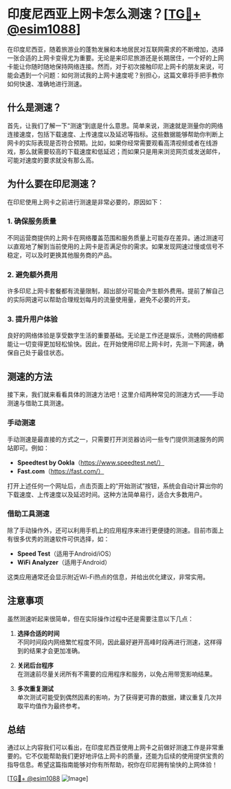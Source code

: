 # 印度尼西亚上网卡怎么测速？[[TG💪+ @esim1088](https://t.me/s/esim1088)]

在印度尼西亚，随着旅游业的蓬勃发展和本地居民对互联网需求的不断增加，选择一张合适的上网卡变得尤为重要。无论是来印尼旅游还是长期居住，一个好的上网卡能让你随时随地保持网络连接。然而，对于初次接触印尼上网卡的朋友来说，可能会遇到一个问题：如何测试我的上网卡速度呢？别担心，这篇文章将手把手教你如何快速、准确地进行测速。

## 什么是测速？

首先，让我们了解一下“测速”到底是什么意思。简单来说，测速就是测量你的网络连接速度，包括下载速度、上传速度以及延迟等指标。这些数据能够帮助你判断上网卡的实际表现是否符合预期。比如，如果你经常需要观看高清视频或者在线游戏，那么就需要较高的下载速度和低延迟；而如果只是用来浏览网页或发送邮件，可能对速度的要求就没有那么高。

## 为什么要在印尼测速？

在印尼使用上网卡之前进行测速是非常必要的，原因如下：

### 1. 确保服务质量

不同运营商提供的上网卡在网络覆盖范围和服务质量上可能存在差异。通过测速可以直观地了解到当前使用的上网卡是否满足你的需求。如果发现网速过慢或信号不稳定，可以及时更换其他服务商的产品。

### 2. 避免额外费用

许多印尼上网卡套餐都有流量限制，超出部分可能会产生额外费用。提前了解自己的实际网速可以帮助合理规划每月的流量使用量，避免不必要的开支。

### 3. 提升用户体验

良好的网络体验是享受数字生活的重要基础。无论是工作还是娱乐，流畅的网络都能让一切变得更加轻松愉快。因此，在开始使用印尼上网卡时，先测一下网速，确保自己处于最佳状态。

## 测速的方法

接下来，我们就来看看具体的测速方法吧！这里介绍两种常见的测速方式——手动测速与借助工具测速。

### 手动测速

手动测速是最直接的方式之一，只需要打开浏览器访问一些专门提供测速服务的网站即可。例如：

- **Speedtest by Ookla**（https://www.speedtest.net/）
- **Fast.com**（https://fast.com/）

打开上述任何一个网址后，点击页面上的“开始测试”按钮，系统会自动计算出你的下载速度、上传速度以及延迟时间。这种方法简单易行，适合大多数用户。

### 借助工具测速

除了手动操作外，还可以利用手机上的应用程序来进行更便捷的测速。目前市面上有很多优秀的测速软件可供选择，如：

- **Speed Test**（适用于Android/iOS）
- **WiFi Analyzer**（适用于Android）

这类应用通常还会显示附近Wi-Fi热点的信息，并给出优化建议，非常实用。

## 注意事项

虽然测速听起来很简单，但在实际操作过程中还是需要注意以下几点：

1. **选择合适的时间**  
   不同时间段内网络繁忙程度不同，因此最好避开高峰时段再进行测速，这样得到的结果才会更加准确。

2. **关闭后台程序**  
   在测速前尽量关闭所有不需要的应用程序和服务，以免占用带宽影响结果。

3. **多次重复测试**  
   单次测试可能受到偶然因素的影响，为了获得更可靠的数据，建议重复几次并取平均值作为最终参考。

## 总结

通过以上内容我们可以看出，在印度尼西亚使用上网卡之前做好测速工作是非常重要的。它不仅能帮助我们更好地评估上网卡的质量，还能为后续的使用提供宝贵的指导信息。希望这篇指南能够对你有所帮助，祝你在印尼拥有愉快的上网体验！

[[TG💪+ @esim1088](https://t.me/s/esim1088) ![Image](https://i.postimg.cc/4NQfJmqS/Snipaste-2025-05-13-00-14-12.png)]